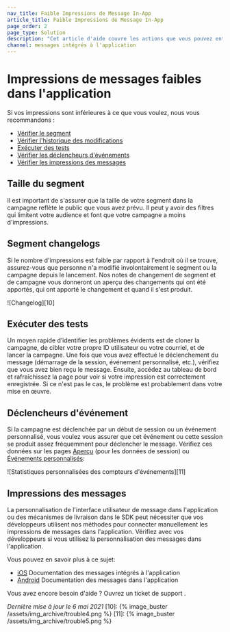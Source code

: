 ```yaml
---
nav_title: Faible Impressions de Message In-App
article_title: Faible Impressions de Message In-App
page_order: 2
page_type: Solution
description: "Cet article d'aide couvre les actions que vous pouvez entreprendre si vos impressions de messages intégrés sont inférieures à ce que vous voulez qu'ils soient."
channel: messages intégrés à l'application
---
```


# Impressions de messages faibles dans l'application

Si vos impressions sont inférieures à ce que vous voulez, nous vous recommandons :

* [Vérifier le segment](#segment-size)
* [Vérifier l'historique des modifications](#segment-changelogs)
* [Exécuter des tests](#run-tests)
* [Vérifier les déclencheurs d'événements](#event-triggers)
* [Vérifier les impressions des messages](#message-impressions)

## Taille du segment

Il est important de s'assurer que la taille de votre segment dans la campagne reflète le public que vous avez prévu. Il peut y avoir des filtres qui limitent votre audience et font que votre campagne a moins d'impressions.

## Segment changelogs

Si le nombre d'impressions est faible par rapport à l'endroit où il se trouve, assurez-vous que personne n'a modifié involontairement le segment ou la campagne depuis le lancement. Nos notes de changement de segment et de campagne vous donneront un aperçu des changements qui ont été apportés, qui ont apporté le changement et quand il s'est produit.

!\[Changelog\]\[10\]

## Exécuter des tests

Un moyen rapide d’identifier les problèmes évidents est de cloner la campagne, de cibler votre propre ID utilisateur ou votre courriel, et de lancer la campagne. Une fois que vous avez effectué le déclenchement du message (démarrage de la session, événement personnalisé, etc.), vérifiez que vous avez bien reçu le message. Ensuite, accédez au tableau de bord et rafraîchissez la page pour voir si votre impression est correctement enregistrée. Si ce n'est pas le cas, le problème est probablement dans votre mise en œuvre.


## Déclencheurs d'événement

Si la campagne est déclenchée par un début de session ou un événement personnalisé, vous voulez vous assurer que cet événement ou cette session se produit assez fréquemment pour déclencher le message. Vérifiez ces données sur les pages [Aperçu][1] (pour les données de session) ou [Événements personnalisés][2]:

!\[Statistiques personnalisées des compteurs d'événements\]\[11\]

## Impressions des messages

La personnalisation de l'interface utilisateur de message dans l'application ou des mécanismes de livraison dans le SDK peut nécessiter que vos développeurs utilisent nos méthodes pour connecter manuellement les impressions de messages dans l'application. Vérifiez avec vos développeurs si vous utilisez la personnalisation des messages dans l'application.

Vous pouvez en savoir plus à ce sujet:
  * [iOS][12] Documentation des messages intégrés à l'application
  * [Android][13] Documentation des messages dans l'application

Vous avez encore besoin d'aide ? Ouvrez un ticket de support []({{site.baseurl}}/braze_support/).

_Dernière mise à jour le 6 mai 2021_
[10]: {% image_buster /assets/img_archive/trouble4.png %} [11]: {% image_buster /assets/img_archive/trouble5.png %}

[1]: {{site.baseurl}}/user_guide/data_and_analytics/your_reports/understanding_your_app_usage_data/#understanding-your-app-usage-data
[2]: {{site.baseurl}}/user_guide/data_and_analytics/configuring_reporting/#configuring-reporting
[12]: {{site.baseurl}}/developer_guide/platform_integration_guides/ios/in-app_messaging/customization/#logging-impressions-and-clicks
[13]: {{site.baseurl}}/developer_guide/platform_integration_guides/android/in-app_messaging/customization/#setting-custom-listeners
